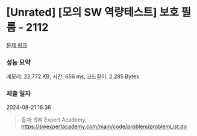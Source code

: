 # [Unrated] [모의 SW 역량테스트] 보호 필름 - 2112 

[문제 링크](https://swexpertacademy.com/main/code/problem/problemDetail.do?contestProbId=AV5V1SYKAaUDFAWu) 

### 성능 요약

메모리: 22,772 KB, 시간: 656 ms, 코드길이: 2,285 Bytes

### 제출 일자

2024-08-21 16:36



> 출처: SW Expert Academy, https://swexpertacademy.com/main/code/problem/problemList.do